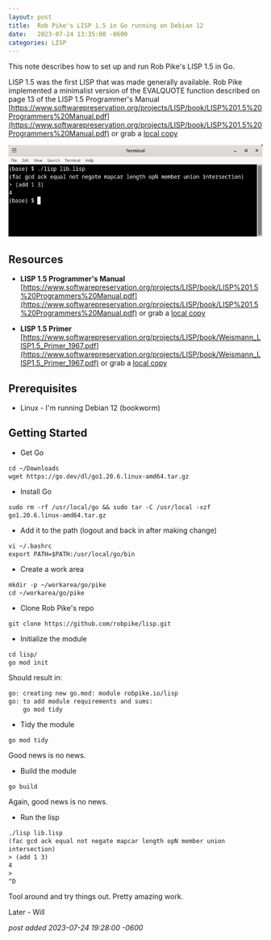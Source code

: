 ```yaml
---
layout:	post
title:	Rob Pike's LISP 1.5 in Go running on Debian 12
date:	2023-07-24 13:35:00 -0600
categories:	LISP
---
```

This note describes how to set up and run Rob Pike's LISP 1.5 in Go.

LISP 1.5 was the first LISP that was made generally available. Rob Pike implemented a minimalist version of the EVALQUOTE function described on page 13 of the LISP 1.5 Programmer's Manual [https://www.softwarepreservation.org/projects/LISP/book/LISP%201.5%20Programmers%20Manual.pdf](https://www.softwarepreservation.org/projects/LISP/book/LISP%201.5%20Programmers%20Manual.pdf) or grab a [local copy](/assets/files/lisp/LISP%201.5%20Programmers%20Manual.pdf)

![one](/assets/img/lisp/Terminal_002.png)


<!--more-->

## Resources

* **LISP 1.5 Programmer's Manual** [https://www.softwarepreservation.org/projects/LISP/book/LISP%201.5%20Programmers%20Manual.pdf](https://www.softwarepreservation.org/projects/LISP/book/LISP%201.5%20Programmers%20Manual.pdf) or grab a [local copy](/assets/files/lisp/LISP%201.5%20Programmers%20Manual.pdf)

* **LISP 1.5 Primer** [https://www.softwarepreservation.org/projects/LISP/book/Weismann_LISP1.5_Primer_1967.pdf](https://www.softwarepreservation.org/projects/LISP/book/Weismann_LISP1.5_Primer_1967.pdf) or grab a [local copy](/assets/files/lisp/Weismann_LISP1.5_Primer_1967.pdf)

## Prerequisites

* Linux - I'm running Debian 12 (bookworm)

## Getting Started

* Get Go

```
cd ~/Downloads
wget https://go.dev/dl/go1.20.6.linux-amd64.tar.gz
```

* Install Go

```
sudo rm -rf /usr/local/go && sudo tar -C /usr/local -xzf go1.20.6.linux-amd64.tar.gz
```

* Add it to the path (logout and back in after making change)

```
vi ~/.bashrc
export PATH=$PATH:/usr/local/go/bin
```

* Create a work area

```
mkdir -p ~/workarea/go/pike
cd ~/workarea/go/pike
```

* Clone Rob Pike's repo

```
git clone https://github.com/robpike/lisp.git
```

* Initialize the module

```
cd lisp/
go mod init
```

Should result in:

```
go: creating new go.mod: module robpike.io/lisp
go: to add module requirements and sums:
	go mod tidy
```

* Tidy the module

```
go mod tidy
```

Good news is no news.

* Build the module

```
go build
```

Again, good news is no news.

* Run the lisp

```
./lisp lib.lisp
(fac gcd ack equal not negate mapcar length opN member union intersection)
> (add 1 3)
4
>
^D
```

Tool around and try things out. Pretty amazing work.


Later - Will

*post added 2023-07-24 19:28:00 -0600*
